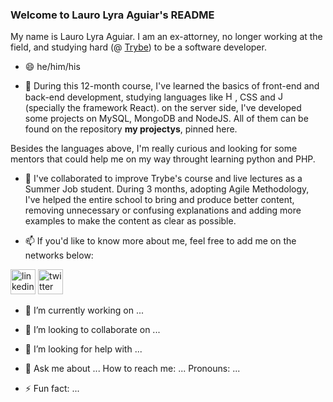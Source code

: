 ### Welcome to Lauro Lyra Aguiar's README
My name is Lauro Lyra Aguiar. I am an ex-attorney, no longer working at the field, and studying hard (@ [Trybe](https://www.betrybe.com)) to be a software developer.
- 😄 he/him/his

- 🌱 During this 12-month course, I've learned the basics of front-end and back-end development, studying languages like <img src="https://devicons.github.io/devicon/devicon.git/icons/html5/html5-original.svg" alt="HTML" width="15" height="15"/></a>, CSS and <img src="https://devicons.github.io/devicon/devicon.git/icons/javascript/javascript-original.svg" alt="JavaScript" width="15" height="15"/></a> (specially the framework React). on the server side, I've developed some projects on MySQL, MongoDB and NodeJS. All of them can be found on the repository **my projectys**, pinned here.


Besides the languages above, I'm really curious and looking for some mentors that could help me on my way throught learning python and PHP.

- 👯 I've collaborated to improve Trybe's course and live lectures as a Summer Job student. During 3 months, adopting Agile Methodology, I've helped the entire school to bring and produce better content, removing unnecessary or confusing explanations and adding more examples to make the content as clear as possible.

- 📫 If you'd like to know more about me, feel free to add me on the networks below:

<a href="http://www.linkedin.com/in/laurolyra"><img src="https://devicons.github.io/devicon/devicon.git/icons/linkedin/linkedin-plain.svg" alt="linkedin" width="40" height="40"/></a>
<a href="http://www.twitter.com/laurolyra"><img src="https://devicons.github.io/devicon/devicon.git/icons/twitter/twitter-original.svg" alt="twitter" width="40" height="40"/></a>

- 🔭 I’m currently working on ...

- 👯 I’m looking to collaborate on ...
- 🤔 I’m looking for help with ...
- 💬 Ask me about ...
How to reach me: ...
Pronouns: ...
- ⚡ Fun fact: ...

<!--
**laurolyra/laurolyra** is a ✨ _special_ ✨ repository because its `README.md` (this file) appears on your GitHub profile.


-->

